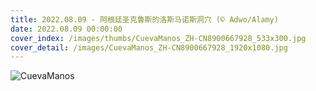 ```yaml
---
title: 2022.08.09 - 阿根廷圣克鲁斯的洛斯马诺斯洞穴 (© Adwo/Alamy)
date: 2022.08.09 00:00:00
cover_index: /images/thumbs/CuevaManos_ZH-CN8900667928_533x300.jpg
cover_detail: /images/CuevaManos_ZH-CN8900667928_1920x1080.jpg
---
```


![CuevaManos](/images/CuevaManos_ZH-CN8900667928_1920x1080.jpg)
